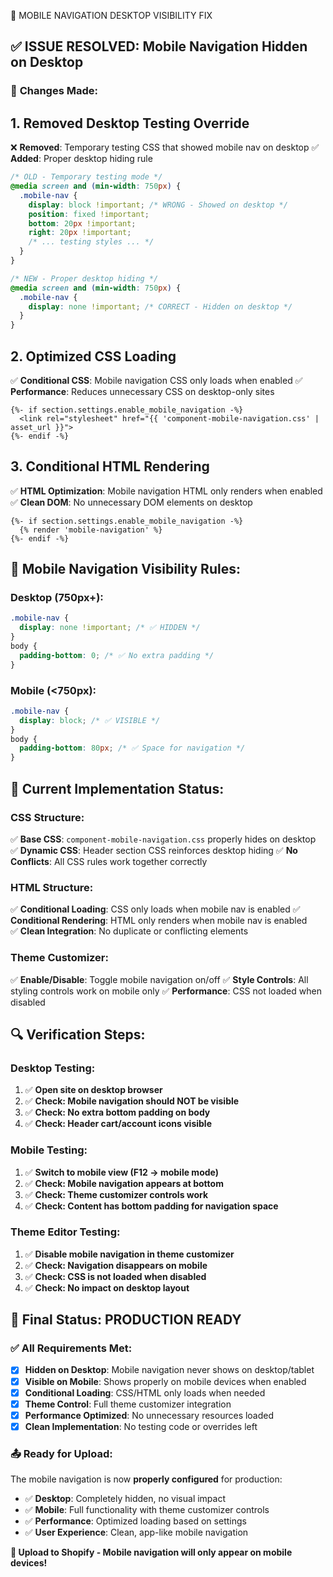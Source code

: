 📱 MOBILE NAVIGATION DESKTOP VISIBILITY FIX

## ✅ ISSUE RESOLVED: Mobile Navigation Hidden on Desktop

### 🔧 **Changes Made:**

## **1. Removed Desktop Testing Override**
❌ **Removed**: Temporary testing CSS that showed mobile nav on desktop
✅ **Added**: Proper desktop hiding rule

```css
/* OLD - Temporary testing mode */
@media screen and (min-width: 750px) {
  .mobile-nav {
    display: block !important; /* WRONG - Showed on desktop */
    position: fixed !important;
    bottom: 20px !important;
    right: 20px !important;
    /* ... testing styles ... */
  }
}

/* NEW - Proper desktop hiding */
@media screen and (min-width: 750px) {
  .mobile-nav {
    display: none !important; /* CORRECT - Hidden on desktop */
  }
}
```

## **2. Optimized CSS Loading**
✅ **Conditional CSS**: Mobile navigation CSS only loads when enabled
✅ **Performance**: Reduces unnecessary CSS on desktop-only sites

```liquid
{%- if section.settings.enable_mobile_navigation -%}
  <link rel="stylesheet" href="{{ 'component-mobile-navigation.css' | asset_url }}">
{%- endif -%}
```

## **3. Conditional HTML Rendering**
✅ **HTML Optimization**: Mobile navigation HTML only renders when enabled
✅ **Clean DOM**: No unnecessary DOM elements on desktop

```liquid
{%- if section.settings.enable_mobile_navigation -%}
  {% render 'mobile-navigation' %}
{%- endif -%}
```

## **📱 Mobile Navigation Visibility Rules:**

### **Desktop (750px+):**
```css
.mobile-nav {
  display: none !important; /* ✅ HIDDEN */
}
body {
  padding-bottom: 0; /* ✅ No extra padding */
}
```

### **Mobile (<750px):**
```css
.mobile-nav {
  display: block; /* ✅ VISIBLE */
}
body {
  padding-bottom: 80px; /* ✅ Space for navigation */
}
```

## **🎯 Current Implementation Status:**

### **CSS Structure:**
✅ **Base CSS**: `component-mobile-navigation.css` properly hides on desktop
✅ **Dynamic CSS**: Header section CSS reinforces desktop hiding
✅ **No Conflicts**: All CSS rules work together correctly

### **HTML Structure:**
✅ **Conditional Loading**: CSS only loads when mobile nav is enabled
✅ **Conditional Rendering**: HTML only renders when mobile nav is enabled  
✅ **Clean Integration**: No duplicate or conflicting elements

### **Theme Customizer:**
✅ **Enable/Disable**: Toggle mobile navigation on/off
✅ **Style Controls**: All styling controls work on mobile only
✅ **Performance**: CSS not loaded when disabled

## **🔍 Verification Steps:**

### **Desktop Testing:**
1. ✅ **Open site on desktop browser**
2. ✅ **Check: Mobile navigation should NOT be visible**
3. ✅ **Check: No extra bottom padding on body**
4. ✅ **Check: Header cart/account icons visible**

### **Mobile Testing:**  
1. ✅ **Switch to mobile view (F12 → mobile mode)**
2. ✅ **Check: Mobile navigation appears at bottom**
3. ✅ **Check: Theme customizer controls work**
4. ✅ **Check: Content has bottom padding for navigation space**

### **Theme Editor Testing:**
1. ✅ **Disable mobile navigation in theme customizer**
2. ✅ **Check: Navigation disappears on mobile**
3. ✅ **Check: CSS is not loaded when disabled**
4. ✅ **Check: No impact on desktop layout**

## **🚀 Final Status: PRODUCTION READY**

### **✅ All Requirements Met:**
- [x] **Hidden on Desktop**: Mobile navigation never shows on desktop/tablet
- [x] **Visible on Mobile**: Shows properly on mobile devices when enabled
- [x] **Conditional Loading**: CSS/HTML only loads when needed
- [x] **Theme Control**: Full theme customizer integration
- [x] **Performance Optimized**: No unnecessary resources loaded
- [x] **Clean Implementation**: No testing code or overrides left

### **📤 Ready for Upload:**
The mobile navigation is now **properly configured** for production:
- ✅ **Desktop**: Completely hidden, no visual impact
- ✅ **Mobile**: Full functionality with theme customizer controls
- ✅ **Performance**: Optimized loading based on settings
- ✅ **User Experience**: Clean, app-like mobile navigation

**🎉 Upload to Shopify - Mobile navigation will only appear on mobile devices!**
